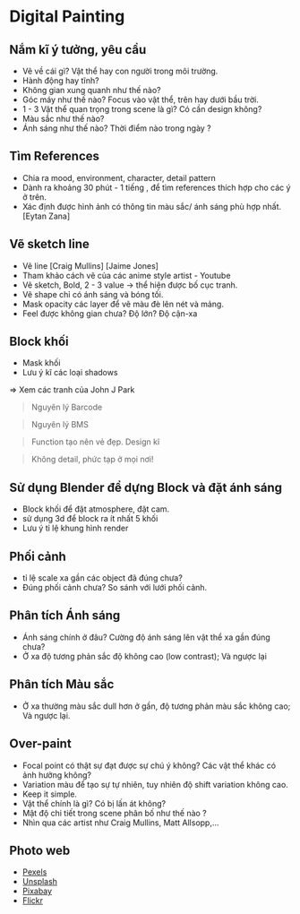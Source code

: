 # Digital Painting

##  Nắm kĩ ý tưởng, yêu cầu 

- Vẽ về cái gì? Vật thể hay con người trong môi trường.
- Hành động hay tĩnh?
- Không gian xung quanh như thế nào?
- Góc máy như thế nào? Focus vào vật thể, trên hay dưới bầu trời.
- 1 - 3 Vật thể quan trọng trong scene là gì? Có cần design không?
- Màu sắc như thế nào?
- Ánh sáng như thế nào? Thời điểm nào trong ngày ?
  
##  Tìm References

- Chia ra mood, environment, character, detail pattern
- Dành ra khoảng 30 phút - 1 tiếng , để tìm references thích hợp cho các ý ở trên.
- Xác định được hình ảnh có thông tin màu sắc/ ánh sáng phù hợp nhất. [Eytan Zana]

##  Vẽ sketch line

- Vẽ line [Craig Mullins] [Jaime Jones]
- Tham khảo cách vẽ của các anime style artist - Youtube
- Vẽ sketch, Bold, 2 - 3 value -> thể hiện được bố cục tranh.
- Vẽ shape chỉ có ánh sáng và bóng tối.
- Mask opacity các layer để vẽ màu đè lên nét và mảng.
- Feel được không gian chưa? Độ lớn? Độ cận-xa

##  Block khối

- Mask khối 
- Lưu ý kĩ các loại shadows

=> Xem các tranh của John J Park

> Nguyên lý Barcode

> Nguyên lý BMS

> Function tạo nên vẻ đẹp. Design kĩ

> Không detail, phức tạp ở mọi nơi!

##  Sử dụng Blender để dựng Block và đặt ánh sáng

- Block khối để đặt atmosphere, đặt cam.
- sử dụng 3d để block ra ít nhất 5 khối
- Lưu ý tỉ lệ khung hình render

##  Phối cảnh

- tỉ lệ scale xa gần các object đã đúng chưa?
- Đúng phối cảnh chưa? So sánh với lưới phối cảnh.
  
##  Phân tích Ánh sáng

- Ánh sáng chính ở đâu? Cường độ ánh sáng lên vật thể xa gần đúng chưa?
- Ở xa độ tương phản sắc độ không cao (low contrast); Và ngược lại

##  Phân tích Màu sắc

- Ở xa thường màu sắc dull hơn ở gần, độ tương phản màu sắc không cao; Và ngược lại.

##  Over-paint

- Focal point có thật sự đạt được sự chú ý không? Các vật thể khác có ảnh hưởng không?
- Variation màu để tạo sự tự nhiên, tuy nhiên độ shift variation không cao.
- Keep it simple.
- Vật thể chính là gì? Có bị lấn át không?
- Mật độ chi tiết trong scene phân bố như thế nào ?
- Nhìn qua các artist như Craig Mullins, Matt Allsopp,...

##  Photo web

- [Pexels](https://www.pexels.com)
- [Unsplash](https://unsplash.com)
- [Pixabay](https://pixabay.com)
- [Flickr](https://www.flickr.com/search/)


